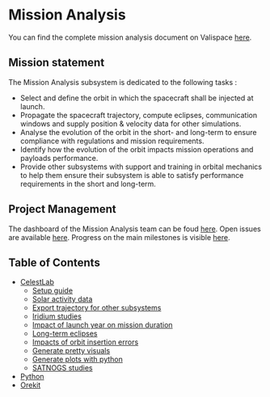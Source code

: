 # Mission Analysis

You can find the complete mission analysis document on Valispace [here](https://tolosat.valispace.com/project/26/analyses/32).

## Mission statement
The Mission Analysis subsystem is dedicated to the following tasks :
- Select and define the orbit in which the spacecraft shall be injected at launch.
- Propagate the spacecraft trajectory, compute eclipses, communication windows and supply position & velocity data for other simulations.
- Analyse the evolution of the orbit in the short- and long-term to ensure compliance with regulations and mission requirements.
- Identify how the evolution of the orbit impacts mission operations and payloads performance.
- Provide other subsystems with support and training in orbital mechanics to help them ensure their subsystem is able to satisfy performance requirements in the short and long-term.

## Project Management
The dashboard of the Mission Analysis team can be foud [here](https://github.com/orgs/TOLOSAT/projects/1/views/1).
Open issues are available [here](https://github.com/TOLOSAT/mission-analysis/issues).
Progress on the main milestones is visible [here](https://github.com/TOLOSAT/mission-analysis/milestones).

## Table of Contents
<!-- Start TOC (do not remove me) -->
* [CelestLab](celestlab)
  * [Setup guide](celestlab/Celestlabsetup)
  * [Solar activity data](celestlab/Data)
  * [Export trajectory for other subsystems](celestlab/ExportTrajectory)
  * [Iridium studies](celestlab/Iridium)
  * [Impact of launch year on mission duration](celestlab/LaunchYearMissionDuration)
  * [Long-term eclipses](celestlab/LongTermEclipses)
  * [Impacts of orbit insertion errors](celestlab/OrbitInsertionErrors)
  * [Generate pretty visuals](celestlab/PrettyVisuals)
  * [Generate plots with python](celestlab/PythonPlots)
  * [SATNOGS studies](celestlab/SATNOGS)
* [Python](python)
* [Orekit](orekit)
<!-- End TOC (do not remove me) -->
